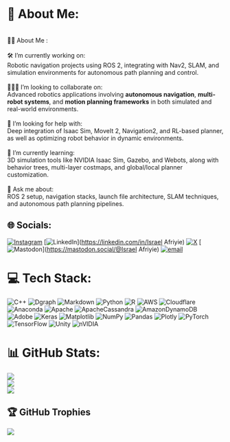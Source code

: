# 💫 About Me:
<br>🧑‍💻 About Me :<br><br>🛠️ I’m currently working on:<br>  Robotic navigation projects using ROS 2, integrating with Nav2, SLAM, and simulation environments for autonomous path planning and control.<br><br> 🧑‍🤝‍🧑 I’m looking to collaborate on:<br>  Advanced robotics applications involving **autonomous navigation**, **multi-robot systems**, and **motion planning frameworks** in both simulated and real-world environments.<br><br>🤝 I’m looking for help with:<br>  Deep integration of Isaac Sim, MoveIt 2, Navigation2, and RL-based planner, as well as optimizing robot behavior in dynamic environments.<br><br>🌱 I’m currently learning:<br>  3D simulation tools like NVIDIA Isaac Sim, Gazebo, and Webots, along with behavior trees, multi-layer costmaps, and global/local planner customization.<br><br>💬 Ask me about:<br>  ROS 2 setup, navigation stacks, launch file architecture, SLAM techniques, and autonomous path planning pipelines.<br>


## 🌐 Socials:
[![Instagram](https://img.shields.io/badge/Instagram-%23E4405F.svg?logo=Instagram&logoColor=white)](https://instagram.com/@ry_de01) [![LinkedIn](https://img.shields.io/badge/LinkedIn-%230077B5.svg?logo=linkedin&logoColor=white)](https://linkedin.com/in/Israel Afriyie) [![X](https://img.shields.io/badge/X-black.svg?logo=X&logoColor=white)](https://x.com/@Rectility) [![Mastodon](https://img.shields.io/badge/-MASTODON-%232B90D9?logo=mastodon&logoColor=white)](https://mastodon.social/@Israel Afriyie) [![email](https://img.shields.io/badge/Email-D14836?logo=gmail&logoColor=white)](mailto:israelafriyie78@gmail.com) 

# 💻 Tech Stack:
![C++](https://img.shields.io/badge/c++-%2300599C.svg?style=for-the-badge&logo=c%2B%2B&logoColor=white) ![Dgraph](https://img.shields.io/badge/dgraph-%23E50695.svg?style=for-the-badge&logo=dgraph&logoColor=white) ![Markdown](https://img.shields.io/badge/markdown-%23000000.svg?style=for-the-badge&logo=markdown&logoColor=white) ![Python](https://img.shields.io/badge/python-3670A0?style=for-the-badge&logo=python&logoColor=ffdd54) ![R](https://img.shields.io/badge/r-%23276DC3.svg?style=for-the-badge&logo=r&logoColor=white) ![AWS](https://img.shields.io/badge/AWS-%23FF9900.svg?style=for-the-badge&logo=amazon-aws&logoColor=white) ![Cloudflare](https://img.shields.io/badge/Cloudflare-F38020?style=for-the-badge&logo=Cloudflare&logoColor=white) ![Anaconda](https://img.shields.io/badge/Anaconda-%2344A833.svg?style=for-the-badge&logo=anaconda&logoColor=white) ![Apache](https://img.shields.io/badge/apache-%23D42029.svg?style=for-the-badge&logo=apache&logoColor=white) ![ApacheCassandra](https://img.shields.io/badge/cassandra-%231287B1.svg?style=for-the-badge&logo=apache-cassandra&logoColor=white) ![AmazonDynamoDB](https://img.shields.io/badge/Amazon%20DynamoDB-4053D6?style=for-the-badge&logo=Amazon%20DynamoDB&logoColor=white) ![Adobe](https://img.shields.io/badge/adobe-%23FF0000.svg?style=for-the-badge&logo=adobe&logoColor=white) ![Keras](https://img.shields.io/badge/Keras-%23D00000.svg?style=for-the-badge&logo=Keras&logoColor=white) ![Matplotlib](https://img.shields.io/badge/Matplotlib-%23ffffff.svg?style=for-the-badge&logo=Matplotlib&logoColor=black) ![NumPy](https://img.shields.io/badge/numpy-%23013243.svg?style=for-the-badge&logo=numpy&logoColor=white) ![Pandas](https://img.shields.io/badge/pandas-%23150458.svg?style=for-the-badge&logo=pandas&logoColor=white) ![Plotly](https://img.shields.io/badge/Plotly-%233F4F75.svg?style=for-the-badge&logo=plotly&logoColor=white) ![PyTorch](https://img.shields.io/badge/PyTorch-%23EE4C2C.svg?style=for-the-badge&logo=PyTorch&logoColor=white) ![TensorFlow](https://img.shields.io/badge/TensorFlow-%23FF6F00.svg?style=for-the-badge&logo=TensorFlow&logoColor=white) ![Unity](https://img.shields.io/badge/unity-%23000000.svg?style=for-the-badge&logo=unity&logoColor=white) ![nVIDIA](https://img.shields.io/badge/nVIDIA-%2376B900.svg?style=for-the-badge&logo=nVIDIA&logoColor=white)
# 📊 GitHub Stats:
![](https://github-readme-stats.vercel.app/api?username=IsraelAfriyie-dev&theme=cobalt&hide_border=false&include_all_commits=false&count_private=false)<br/>
![](https://nirzak-streak-stats.vercel.app/?user=IsraelAfriyie-dev&theme=cobalt&hide_border=false)<br/>
![](https://github-readme-stats.vercel.app/api/top-langs/?username=IsraelAfriyie-dev&theme=cobalt&hide_border=false&include_all_commits=false&count_private=false&layout=compact)

## 🏆 GitHub Trophies
![](https://github-profile-trophy.vercel.app/?username=IsraelAfriyie-dev&theme=radical&no-frame=false&no-bg=true&margin-w=4)

<!-- Proudly created with GPRM ( https://gprm.itsvg.in ) -->

